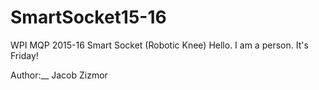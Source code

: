 # SmartSocket15-16
WPI MQP 2015-16  Smart Socket (Robotic Knee) Hello. I am a person.
It's Friday! 


Author:__
Jacob Zizmor
